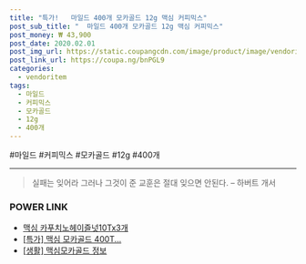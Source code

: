 ```yaml
--- 
title: "특가!   마일드 400개 모카골드 12g 맥심 커피믹스" 
post_sub_title: "  마일드 400개 모카골드 12g 맥심 커피믹스" 
post_money: ₩ 43,900 
post_date: 2020.02.01 
post_img_url: https://static.coupangcdn.com/image/product/image/vendoritem/2017/12/13/3027756307/64a6a15a-d4db-4071-b4de-543263a6fd24.jpg 
post_link_url: https://coupa.ng/bnPGL9 
categories: 
  - vendoritem 
tags: 
  - 마일드 
  - 커피믹스 
  - 모카골드 
  - 12g 
  - 400개 
--- 
```

  #마일드 #커피믹스 #모카골드 #12g #400개 
<hr> 

> 실패는 잊어라 그러나 그것이 준 교훈은 절대 잊으면 안된다. – 하버트 개서 


### POWER LINK

* <a href="https://blog.naver.com/santokki14/221785096616" target="_blank">맥심 카푸치노헤이즐넛10Tx3개</a>
* <a href="https://blog.naver.com/santokki14/221792382855" target="_blank">[특가] 맥심 모카골드 400T...</a>
* <a href="https://blog.naver.com/sakai111/221765358855" target="_blank"> [생활] 맥심모카골드 정보 </a>
